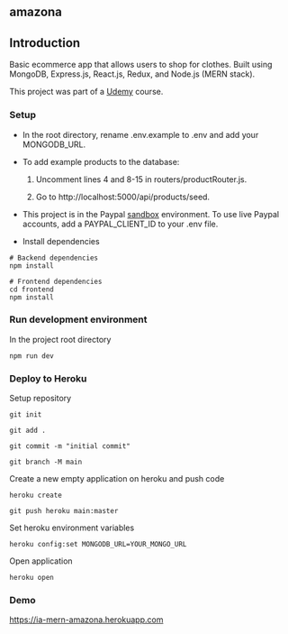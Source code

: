 ## amazona

## Introduction

Basic ecommerce app that allows users to shop for clothes. Built using MongoDB, Express.js, React.js, Redux, and Node.js (MERN stack).

This project was part of a [Udemy](https://www.udemy.com/course/build-ecommerce-website-like-amazon-react-node-mongodb/) course.

### Setup

* In the root directory, rename .env.example to .env and add your MONGODB_URL.

* To add example products to the database:

    1) Uncomment lines 4 and 8-15 in routers/productRouter.js.

    2) Go to http://localhost:5000/api/products/seed.

* This project is in the Paypal [sandbox](https://developer.paypal.com/tools/sandbox/) environment. To use live Paypal accounts, add a PAYPAL_CLIENT_ID to your .env file.

* Install dependencies

```
# Backend dependencies
npm install

# Frontend dependencies
cd frontend
npm install
```

### Run development environment

In the project root directory

```
npm run dev
```

### Deploy to Heroku

Setup repository

```
git init

git add .

git commit -m "initial commit"

git branch -M main
```

Create a new empty application on heroku and push code

```
heroku create

git push heroku main:master
```

Set heroku environment variables

```
heroku config:set MONGODB_URL=YOUR_MONGO_URL
```

Open application

```
heroku open
```

### Demo

https://ia-mern-amazona.herokuapp.com